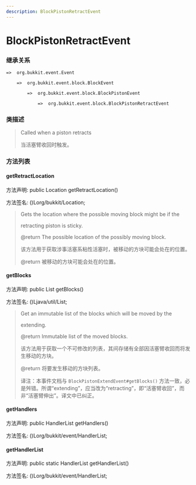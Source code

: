 ```yaml
---
description: BlockPistonRetractEvent
---
```


# BlockPistonRetractEvent

### 继承关系

    =>  org.bukkit.event.Event

        =>  org.bukkit.event.block.BlockEvent

            =>  org.bukkit.event.block.BlockPistonEvent

                =>  org.bukkit.event.block.BlockPistonRetractEvent

### 类描述

> Called when a piston retracts
>
> 当活塞臂收回时触发。

### 方法列表

#### getRetractLocation

方法声明: public Location getRetractLocation()

方法签名: ()Lorg/bukkit/Location;

> Gets the location where the possible moving block might be if the
>
> retracting piston is sticky.
>
> @return The possible location of the possibly moving block.
>
> 该方法用于获取涉事活塞系粘性活塞时，被移动的方块可能会处在的位置。
>
> @return 被移动的方块可能会处在的位置。

#### getBlocks

方法声明: public List<Block> getBlocks()

方法签名: ()Ljava/util/List;

> Get an immutable list of the blocks which will be moved by the
>
> extending.
>
> @return Immutable list of the moved blocks.
>
> 该方法用于获取一个不可修改的列表，其间存储有全部因活塞臂收回而将发生移动的方块。
>
> @return 将要发生移动的方块列表。
>
> 译注：本事件文档与 `BlockPistonExtendEvent#getBlocks()` 方法一致，必是舛错。所谓“extending”，应当改为“retracting”，即“活塞臂收回”，而非“活塞臂伸出”。译文中已纠正。

#### getHandlers

方法声明: public HandlerList getHandlers()

方法签名: ()Lorg/bukkit/event/HandlerList;

#### getHandlerList

方法声明: public static HandlerList getHandlerList()

方法签名: ()Lorg/bukkit/event/HandlerList;